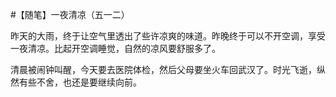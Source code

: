 #【随笔】一夜清凉（五一二）

昨天的大雨，终于让空气里透出了些许凉爽的味道。昨晚终于可以不开空调，享受一夜清凉。比起开空调睡觉，自然的凉风要舒服多了。

清晨被闹钟叫醒，今天要去医院体检，然后父母要坐火车回武汉了。时光飞逝，纵然有些不舍，也还是要继续向前。